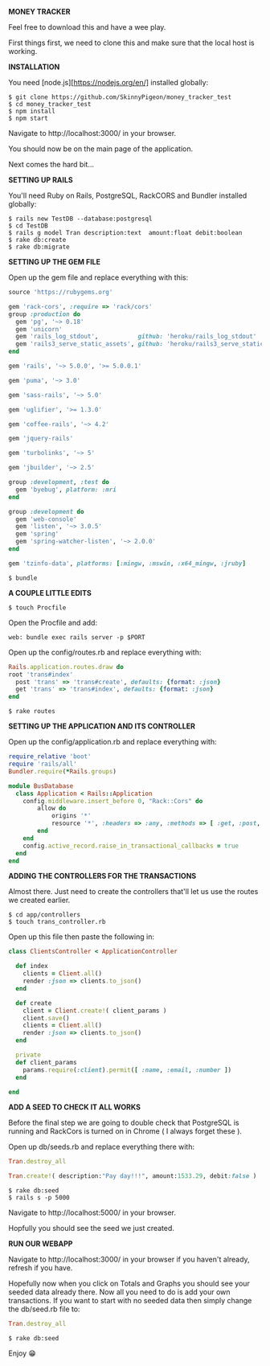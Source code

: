 **MONEY TRACKER**

Feel free to download this and have a wee play.

First things first, we need to clone this and make sure that the local host is working.

**INSTALLATION**

You need [node.js][https://nodejs.org/en/] installed globally:

`$ git clone https://github.com/SkinnyPigeon/money_tracker_test`  
`$ cd money_tracker_test`  
`$ npm install`  
`$ npm start`

Navigate to http://localhost:3000/ in your browser.

You should now be on the main page of the application.

Next comes the hard bit...

**SETTING UP RAILS**

You'll need Ruby on Rails, PostgreSQL, RackCORS and Bundler installed globally:

`$ rails new TestDB --database:postgresql`  
`$ cd TestDB`  
`$ rails g model Tran description:text  amount:float debit:boolean`  
`$ rake db:create`  
`$ rake db:migrate`  

**SETTING UP THE GEM FILE**

Open up the gem file and replace everything with this:

```ruby
source 'https://rubygems.org'

gem 'rack-cors', :require => 'rack/cors'
group :production do
  gem 'pg', '~> 0.18' 
  gem 'unicorn' 
  gem 'rails_log_stdout',           github: 'heroku/rails_log_stdout'
  gem 'rails3_serve_static_assets', github: 'heroku/rails3_serve_static_assets'
end

gem 'rails', '~> 5.0.0', '>= 5.0.0.1'

gem 'puma', '~> 3.0'

gem 'sass-rails', '~> 5.0'

gem 'uglifier', '>= 1.3.0'

gem 'coffee-rails', '~> 4.2'

gem 'jquery-rails'

gem 'turbolinks', '~> 5'

gem 'jbuilder', '~> 2.5'

group :development, :test do
  gem 'byebug', platform: :mri
end

group :development do
  gem 'web-console'
  gem 'listen', '~> 3.0.5'
  gem 'spring'
  gem 'spring-watcher-listen', '~> 2.0.0'
end

gem 'tzinfo-data', platforms: [:mingw, :mswin, :x64_mingw, :jruby]
```

`$ bundle`

**A COUPLE LITTLE EDITS**

`$ touch Procfile`

Open the Procfile and add:

```
web: bundle exec rails server -p $PORT
```

Open up the config/routes.rb and replace everything with:

```ruby
Rails.application.routes.draw do
root 'trans#index'
  post 'trans' => 'trans#create', defaults: {format: :json}
  get 'trans' => 'trans#index', defaults: {format: :json}
end
```

`$ rake routes`

**SETTING UP THE APPLICATION AND ITS CONTROLLER**

Open up the config/application.rb and replace everything with:

```ruby
require_relative 'boot'
require 'rails/all'
Bundler.require(*Rails.groups)

module BusDatabase
  class Application < Rails::Application
    config.middleware.insert_before 0, "Rack::Cors" do
        allow do
            origins '*'
            resource '*', :headers => :any, :methods => [ :get, :post, :put, :options, :delete ]
        end
    end
    config.active_record.raise_in_transactional_callbacks = true
  end
end
```

**ADDING THE CONTROLLERS FOR THE TRANSACTIONS**

Almost there. Just need to create the controllers that'll let us use the routes we created earlier.

`$ cd app/controllers`  
`$ touch trans_controller.rb`

Open up this file then paste the following in:

```ruby
class ClientsController < ApplicationController

  def index
    clients = Client.all()
    render :json => clients.to_json()
  end

  def create
    client = Client.create!( client_params )
    client.save()
    clients = Client.all()
    render :json => clients.to_json()
  end

  private
  def client_params
    params.require(:client).permit([ :name, :email, :number ])
  end

end
```

**ADD A SEED TO CHECK IT ALL WORKS**

Before the final step we are going to double check that PostgreSQL is running and RackCors is turned on in Chrome ( I always forget these ).

Open up db/seeds.rb and replace everything there with:

```ruby
Tran.destroy_all

Tran.create!( description:"Pay day!!!", amount:1533.29, debit:false )
```

`$ rake db:seed`  
`$ rails s -p 5000`


Navigate to http://localhost:5000/ in your browser.

Hopfully you should see the seed we just created.

**RUN OUR WEBAPP**

Navigate to http://localhost:3000/ in your browser if you haven't already, refresh if you have.

Hopefully now when you click on Totals and Graphs you should see your seeded data already there. Now all you need to do is add your own transactions. If you want to start with no seeded data then simply change the db/seed.rb file to:

```ruby
Tran.destroy_all
```

`$ rake db:seed`

Enjoy 😁





